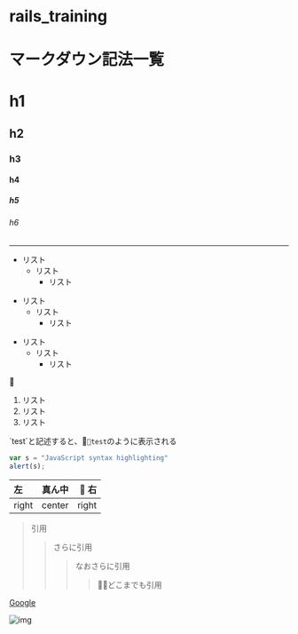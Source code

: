 # rails_training


# マークダウン記法一覧

<!-- 見出し -->

# h1
## h2
### h3
#### h4
##### h5
###### h6

<!-- 水平線 -->

---

<!-- リスト -->

* リスト
  - リスト
    + リスト
- リスト
  * リスト
    + リスト
+ リスト
  - リスト
    * リスト

<!-- 番号付きリスト -->
1. リスト
2. リスト
3. リスト

<!-- インラインコード -->
\`test\`と記述すると、`test`のように表示される

<!-- コードの記述 -->
```javascript
var s = "JavaScript syntax highlighting"
alert(s);
```

<!-- テーブル -->
| 左     |  真ん中 |      右 |
|:-------|:------:|-------:|
| right  | center |  right |

<!-- 引用 -->
>引用
>>さらに引用
>>>なおさらに引用
>>>>どこまでも引用

<!-- リンク -->
[Google](https://www.google.com)

<!-- 画像 -->
![img](URL)